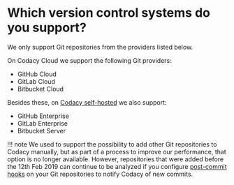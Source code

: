 # Which version control systems do you support?

We only support Git repositories from the providers listed below.

On Codacy Cloud we support the following Git providers:

-   GitHub Cloud
-   GitLab Cloud
-   Bitbucket Cloud

Besides these, on [Codacy self-hosted](https://www.codacy.com/self-hosted) we also support:

-   GitHub Enterprise
-   GitLab Enterprise
-   Bitbucket Server

!!! note
    We used to support the possibility to add other Git repositories to Codacy manually, but as part of a process to improve our performance, that option is no longer available. However, repositories that were added before the 12th Feb 2019 can continue to be analyzed if you configure [post-commit hooks](/hc/en-us/articles/214085885-Post-Commit-Hooks) on your Git repositories to notify Codacy of new commits.
